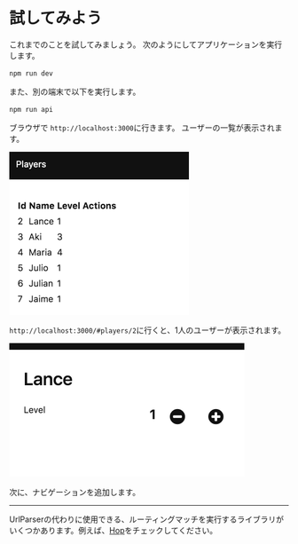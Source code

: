 # 試してみよう

これまでのことを試してみましょう。 次のようにしてアプリケーションを実行します。

```bash
npm run dev
```

また、別の端末で以下を実行します。

```bash
npm run api
```

ブラウザで `http://localhost:3000`に行きます。 ユーザーの一覧が表示されます。

![screenshot](07-list.png)

`http://localhost:3000/#players/2`に行くと、1人のユーザーが表示されます。

![screenshot](07-edit.png)

次に、ナビゲーションを追加します。

---

UrlParserの代わりに使用できる、ルーティングマッチを実行するライブラリがいくつかあります。例えば、[Hop](https://github.com/sporto/hop)をチェックしてください。
